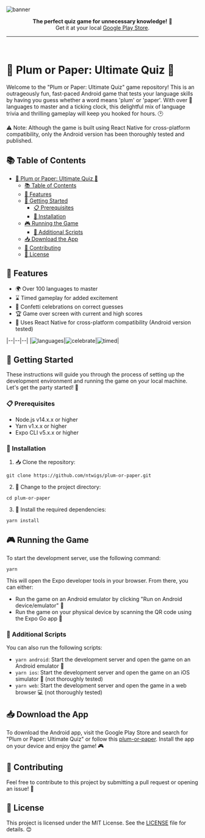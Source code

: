 ![banner](https://user-images.githubusercontent.com/14088342/235726631-08be98a2-8f94-4df0-9182-8b7565111179.png)

<p align="center">
  <p align="center">
		<strong>The perfect quiz game for unnecessary knowledge!</strong> 🌟</br>
		Get it at your local <a href="https://play.google.com/store/apps/details?id=com.ntwigs.plumorpaperultimatequiz">Google Play Store</a>.
	</p>
</div>

<hr><br>

# 🎉 Plum or Paper: Ultimate Quiz 🎉

Welcome to the "Plum or Paper: Ultimate Quiz" game repository! This is an outrageously fun, fast-paced Android game that tests your language skills by having you guess whether a word means 'plum' or 'paper'. With over 💯 languages to master and a ticking clock, this delightful mix of language trivia and thrilling gameplay will keep you hooked for hours. 🕑

⚠️ Note: Although the game is built using React Native for cross-platform compatibility, only the Android version has been thoroughly tested and published.

## 📚 Table of Contents

- [🎉 Plum or Paper: Ultimate Quiz 🎉](#-plum-or-paper-ultimate-quiz-)
  - [📚 Table of Contents](#-table-of-contents)
  - [🌟 Features](#-features)
  - [🚀 Getting Started](#-getting-started)
    - [📋 Prerequisites](#-prerequisites)
    - [🔧 Installation](#-installation)
  - [🎮 Running the Game](#-running-the-game)
    - [📄 Additional Scripts](#-additional-scripts)
  - [📥 Download the App](#-download-the-app)
  - [🤝 Contributing](#-contributing)
  - [📄 License](#-license)

## 🌟 Features

- 🌍 Over 100 languages to master
- ⌛ Timed gameplay for added excitement
- 🎊 Confetti celebrations on correct guesses
- 🏆 Game over screen with current and high scores
- 📱 Uses React Native for cross-platform compatibility (Android version tested)

|--|--|--|
|![languages](https://github.com/ntwigs/plum-or-paper/assets/14088342/1561df43-4415-4629-9125-1ae90383146f)|![celebrate](https://github.com/ntwigs/plum-or-paper/assets/14088342/f2d54fcc-0c6b-4661-b0b7-09f1dab420cb)|![timed](https://github.com/ntwigs/plum-or-paper/assets/14088342/0cb7f673-bb92-4c4c-b58c-c96a5bc752ff)|

## 🚀 Getting Started

These instructions will guide you through the process of setting up the development environment and running the game on your local machine. Let's get the party started! 🎈

### 📋 Prerequisites

- Node.js v14.x.x or higher
- Yarn v1.x.x or higher
- Expo CLI v5.x.x or higher

### 🔧 Installation

1. 📥 Clone the repository:

```
git clone https://github.com/ntwigs/plum-or-paper.git
```

2. 📁 Change to the project directory:

```
cd plum-or-paper
```

3. 🧪 Install the required dependencies:

```
yarn install
```

## 🎮 Running the Game

To start the development server, use the following command:

```
yarn
```

This will open the Expo developer tools in your browser. From there, you can either:

- Run the game on an Android emulator by clicking "Run on Android device/emulator" 🤖
- Run the game on your physical device by scanning the QR code using the Expo Go app 📲

### 📄 Additional Scripts

You can also run the following scripts:

- `yarn android`: Start the development server and open the game on an Android emulator 📱
- `yarn ios`: Start the development server and open the game on an iOS simulator 🍏 (not thoroughly tested)
- `yarn web`: Start the development server and open the game in a web browser 💻 (not thoroughly tested)

## 📥 Download the App

To download the Android app, visit the Google Play Store and search for "Plum or Paper: Ultimate Quiz" or follow this [plum-or-paper](https://play.google.com/store/apps/details?id=com.ntwigs.plumorpaperultimatequiz). Install the app on your device and enjoy the game! 🎮

## 🤝 Contributing

Feel free to contribute to this project by submitting a pull request or opening an issue! 🎊

## 📄 License

This project is licensed under the MIT License. See the [LICENSE](LICENSE) file for details. 😊
